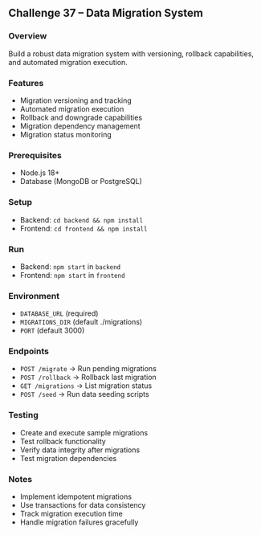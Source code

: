## Challenge 37 – Data Migration System

### Overview
Build a robust data migration system with versioning, rollback capabilities, and automated migration execution.

### Features
- Migration versioning and tracking
- Automated migration execution
- Rollback and downgrade capabilities
- Migration dependency management
- Migration status monitoring

### Prerequisites
- Node.js 18+
- Database (MongoDB or PostgreSQL)

### Setup
- Backend: `cd backend && npm install`
- Frontend: `cd frontend && npm install`

### Run
- Backend: `npm start` in `backend`
- Frontend: `npm start` in `frontend`

### Environment
- `DATABASE_URL` (required)
- `MIGRATIONS_DIR` (default ./migrations)
- `PORT` (default 3000)

### Endpoints
- `POST /migrate` → Run pending migrations
- `POST /rollback` → Rollback last migration
- `GET /migrations` → List migration status
- `POST /seed` → Run data seeding scripts

### Testing
- Create and execute sample migrations
- Test rollback functionality
- Verify data integrity after migrations
- Test migration dependencies

### Notes
- Implement idempotent migrations
- Use transactions for data consistency
- Track migration execution time
- Handle migration failures gracefully